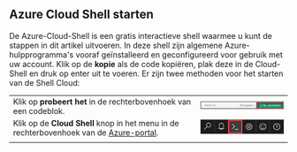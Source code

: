 
## <a name="launch-azure-cloud-shell"></a>Azure Cloud Shell starten

De Azure-Cloud-Shell is een gratis interactieve shell waarmee u kunt de stappen in dit artikel uitvoeren. In deze shell zijn algemene Azure-hulpprogramma's vooraf geïnstalleerd en geconfigureerd voor gebruik met uw account. Klik op de **kopie** als de code kopiëren, plak deze in de Cloud-Shell en druk op enter uit te voeren.  Er zijn twee methoden voor het starten van de Shell Cloud:

|  |   |
|-----------------------------------------------|---|
| Klik op **probeert het** in de rechterbovenhoek van een codeblok. | ![Cloud-Shell in dit artikel](./media/cloud-shell-try-it/cli-try-it.png) |
| Klik op de **Cloud Shell** knop in het menu in de rechterbovenhoek van de [Azure-portal](https://portal.azure.com). |    ![Cloud-Shell in de portal](./media/cloud-shell-try-it/cloud-shell-menu.png) |
|  |  |










